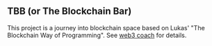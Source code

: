 ## TBB (or The Blockchain Bar)

This project is a journey into blockchain space based on Lukas' "The Blockchain Way of Programming". See [web3 coach](https://web3coach) for details.


